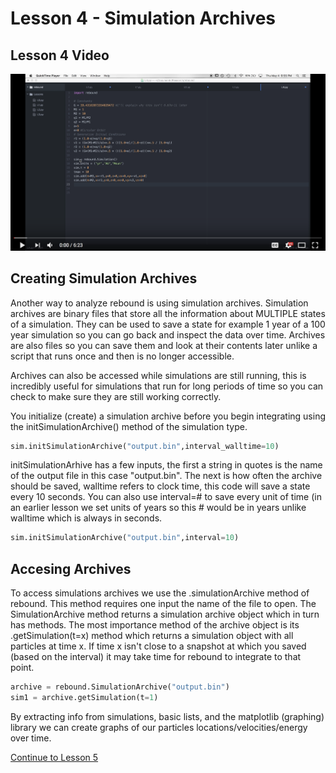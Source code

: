 # Lesson 4 - Simulation Archives
## Lesson 4 Video
[![Alt text](/L4.png)](https://www.youtube.com/watch?v=iVEDWsfICPA)
## Creating Simulation Archives

Another way to analyze rebound is using simulation archives. Simulation archives are binary files that store all the information about MULTIPLE states of a simulation. They can be used to save a state for example 1 year of a 100 year simulation so you can go back and inspect the data over time. Archives are also files so you can save them and look at their contents later unlike a script that runs once and then is no longer accessible. 

Archives can also be accessed while simulations are still running, this is incredibly useful for simulations that run for long periods of time so you can check to make sure they are still working correctly.

You initialize (create) a simulation archive before you begin integrating using the initSimulationArchive() method of the simulation type.
```python
sim.initSimulationArchive("output.bin",interval_walltime=10)
```
initSimulationArhive has a few inputs, the first a string in quotes is the name of the output file in this case "output.bin". The next is how often the archive should be saved, walltime refers to clock time, this code will save a state every 10 seconds. You can also use interval=# to save every unit of time (in an earlier lesson we set units of years so this # would be in years unlike walltime which is always in seconds.
```python
sim.initSimulationArchive("output.bin",interval=10)
```
## Accesing Archives
To access simulations archives we use the .simulationArchive method of rebound. This method requires one input the name of the file to open. The SimulationArchive method returns a simulation archive object which in turn has methods. The most importance method of the archive object is its .getSimulation(t=x) method which returns a simulation object with all particles at time x. If time x isn't close to a snapshot at which you saved (based on the interval) it may take time for rebound to integrate to that point.
```python
archive = rebound.SimulationArchive("output.bin")
sim1 = archive.getSimulation(t=1)
```
By extracting info from simulations, basic lists, and the matplotlib (graphing) library we can create graphs of our particles locations/velocities/energy over time.

[Continue to Lesson 5](/Lesson5.md)

